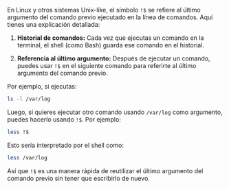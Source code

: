 En Linux y otros sistemas Unix-like, el símbolo `!$` se refiere al último argumento del comando previo ejecutado en la línea de comandos. Aquí tienes una explicación detallada:

1. **Historial de comandos:** Cada vez que ejecutas un comando en la terminal, el shell (como Bash) guarda ese comando en el historial.

2. **Referencia al último argumento:** Después de ejecutar un comando, puedes usar `!$` en el siguiente comando para referirte al último argumento del comando previo.

Por ejemplo, si ejecutas:

```bash
ls -l /var/log
```

Luego, si quieres ejecutar otro comando usando `/var/log` como argumento, puedes hacerlo usando `!$`. Por ejemplo:

```bash
less !$
```

Esto sería interpretado por el shell como:

```bash
less /var/log
```

Así que `!$` es una manera rápida de reutilizar el último argumento del comando previo sin tener que escribirlo de nuevo.